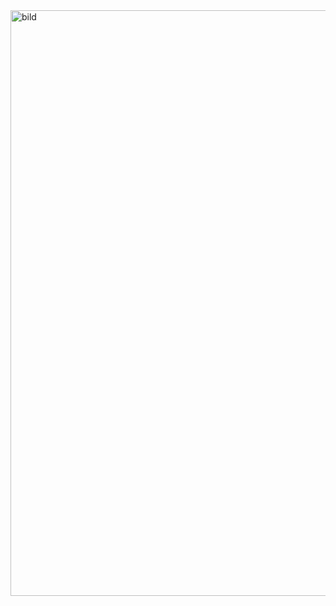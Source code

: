 <img width="656" height="937" alt="bild" src="https://github.com/user-attachments/assets/0286932f-c739-4ee3-afb5-c11efb371aff" />
